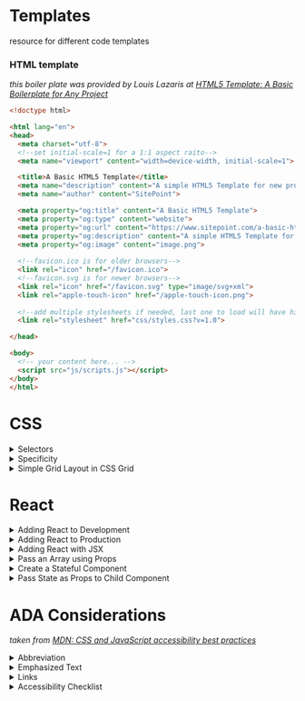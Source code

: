 # Templates

resource for different code templates

### HTML template

*this boiler plate was provided by Louis Lazaris at [HTML5 Template: A Basic Boilerplate for Any Project](https://www.sitepoint.com/a-basic-html5-template/)*

```html
<!doctype html>

<html lang="en">
<head>
  <meta charset="utf-8">
  <!--set initial-scale=1 for a 1:1 aspect raito-->
  <meta name="viewport" content="width=device-width, initial-scale=1">

  <title>A Basic HTML5 Template</title>
  <meta name="description" content="A simple HTML5 Template for new projects.">
  <meta name="author" content="SitePoint">

  <meta property="og:title" content="A Basic HTML5 Template">
  <meta property="og:type" content="website">
  <meta property="og:url" content="https://www.sitepoint.com/a-basic-html5-template/">
  <meta property="og:description" content="A simple HTML5 Template for new projects.">
  <meta property="og:image" content="image.png">
  
  <!--favicon.ico is for older browsers-->
  <link rel="icon" href="/favicon.ico">
  <!--favicon.svg is for newer browsers-->
  <link rel="icon" href="/favicon.svg" type="image/svg+xml">
  <link rel="apple-touch-icon" href="/apple-touch-icon.png">
  
  <!--add multiple stylesheets if needed, last one to load will have higher priority for any conflicts-->
  <link rel="stylesheet" href="css/styles.css?v=1.0">

</head>

<body>
  <!-- your content here... -->
  <script src="js/scripts.js"></script>
</body>
</html>

```

# CSS

<details>
  <summary>Selectors</summary>
  
  | selectors    | example    | description             | combinators         | example       | description                                              |
|--------------|------------|-------------------------|---------------------|---------------|----------------------------------------------------------|
| element      | p { }      | selects element         | element element     | div p { }     | selects all p elements inside div elements               |
| id           | #id { }    | selects by id           | element > element   | div > p { }   | selects all p elements where the parent is a div element |
| class        | .class { } | selects by class        | element.class       | div.class { } | selects all elements with a class of "class"             |
| attribute    | img[src]   | selects by attribute    | element + element   | div + p       | selects the first p element after a div                  |
| Pseudo-class | a: hover   | selects by pseudo-class | element1 ~ element2 | div ~ p       | selects every p element preceeded by a div               |
| *            | misc       | selects all elements    | element,element     | div, p        | selects all div elements and all p elements              |
|              |            |                         |                     |               |                                                          |
|              |            |                         |                     |               |                                                          |

*for a comprehensive list of selectors see [w3schools CSS Selector Reference](https://www.w3schools.com/cssref/css_selectors.asp)*
  
</details>

<details>
  <summary>Specificity</summary>
  
*this example taken from [Chris Coyier's](https://css-tricks.com/author/chriscoyier/) article [Specifics on CSS Specificity](https://css-tricks.com/specifics-on-css-specificity/)*

![specificity-calculationbase_rhrovi](https://user-images.githubusercontent.com/11747875/141937727-07286bb4-1909-4913-ab47-57a7c28e6f8f.png)
  
</details>


<details>
  <summary>Simple Grid Layout in CSS Grid</summary>
  
  ```html
<style>
  .item1{background:LightSkyBlue;}
  .item2{background:LightSalmon;}
  .item3{background:PaleTurquoise;}
  .item4{background:LightPink;}
  .item5{background:PaleGreen;}
  .item6{background:Yellow;}

  .container {
    font-size: 40px;
    min-height: 300px;
    width: 100%;
    background: LightGray;
    display: grid;
  /*this sets fractional relationship a column takes.  For example, 1 fr 2fr 1fr would mean the center column is twice as wide as the side columns. */
    grid-template-columns: 1fr 1fr 1fr;
  /*this sets fractional relationship a row takes.  For example, 1 fr 2fr 1fr would mean the center column is twice as wide as the side rows. */
    grid-template-rows: 1fr 1fr 1fr;
  /*this sets the gap between the columns */
    grid-gap: 10px;
  /*this defines the order of the template area.  Note, having the same name repeat vertically or horizontally shows it spans the entire area  */
    grid-template-areas:
      "header header header"
      "content content content"
      "footer footer footer";
  }
</style>

<div class="container">
  <div class="item1">1</div>
  <div class="item2">2</div>
  <div class="item3">3</div>
  <div class="item4">4</div>
  <div class="item5">5</div>
  <div class="item6">6</div>
</div>
```

</details>


# React


<details>
  <summary>Adding React to Development</summary>

  *this source comes from the [React Docs](https://reactjs.org/docs/add-react-to-a-website.html).*


```html 
<!--these first two scripts add the development version of react 
  <script src="https://unpkg.com/react@17/umd/react.development.js" crossorigin></script>
  <script src="https://unpkg.com/react-dom@17/umd/react-dom.development.js" crossorigin></script>

  <!-- replace the "like_button.js" with the file name of the JS file where your React is written. -->
  <script src="like_button.js"></script>
```
  
</details>


<details>
  <summary>Adding React to Production</summary>

  ```html
<!--add these scripts to the bottom of the page -->
<script src="https://unpkg.com/react@17/umd/react.production.min.js" crossorigin></script>
<script src="https://unpkg.com/react-dom@17/umd/react-dom.production.min.js" crossorigin></script>
```
  
</details>

<details>
  <summary>Adding React with JSX</summary>
  
```html
<!--add this script to the bottom of the page -->
<script src="https://unpkg.com/babel-standalone@6/babel.min.js"></script>
```
  
</details>

<details>
  <summary>Pass an Array using Props</summary>

  ```javascript
  
const List = props => {
  //notice that when we define the variable we define the actions taken on it.  Also .tasks must match a tasks added when the element is rendered
  return <p>{props.tasks.join(", ")}</p>;
};

class ToDo extends React.Component {
  constructor(props) {
    super(props);
  }
  render() {
    return (
      <div>
        <h1>To Do Lists</h1>
        <h2>Today</h2>
        //notice the array is surrounded by {}
        <List tasks={["Walk", "Cook", "Bake"]} />
        <h2>Tomorrow</h2>
        <List tasks={["Study", "Code", "Eat"]} />
      </div>
    );
  }
}

```
  
</details>

<details>
  <summary>Create a Stateful Component</summary>

```javascript
class StatefulComponent extends React.Component {
  constructor(props) {
    super(props);
    //notice it's after props we set it.  We use this.state.  We set it equal to an object. In object we use key: value notation.
    this.state = {
      name: "Trevor"
    }

  }
  render() {
    return (
      <div>
        //notice we call it with this.state.name
        <h1>{this.state.name}</h1>
      </div>
    );
  }
};
```
</details>

<details>
  <summary>Pass State as Props to Child Component</summary>
  
```javascript
  
class MyApp extends React.Component {
  constructor(props) {
    super(props);
    //state is defined within constructor block, after super using "this.state" set equal to an object, then using key, value pairs
    this.state = {
      name: "CamperBot",
      customerId : 856849392
    };
  }
  render() {
    return (
      <div>
        // Here we give the Navbar a prop of name, and then call this.state.name, since we only need that, in order to pass the value of CamperBot to the NavBar component
        <Navbar name={this.state.name} />
      </div>
    );
  }
}

class Navbar extends React.Component {
  constructor(props) {
    super(props);
  }
  render() {
    return (
      <div>
        // Notice we don't use this.state.name.  We access it with this.props Since we passed in the CamperBot state value into the the NavBar component above the h1 element             // below will render the value passed from state
        <h1>Hello, my name is: {this.props.name}</h1>
      </div>
    );
  }
}
```
  
</details>

# ADA Considerations 

*taken from [MDN: CSS and JavaScript accessibility best practices](https://developer.mozilla.org/en-US/docs/Learn/Accessibility/CSS_and_JavaScript)*

<details>
  <summary>Abbreviation</summary>
  
  
```html

<p>Web content is marked up using <abbr title="Hypertext Markup Language">HTML</abbr>.</p>

```
  
  The recognized styling convention for abbreviations is a dotted underline, and it is unwise to significantly deviate from this. For more on abbreviations, 
  
</details>


<details>
  <summary>Emphasized Text</summary>
  
  ```html
<p>The water is <em>very hot</em>.</p>

<p>Water droplets collecting on surfaces is called <strong>condensation</strong>.</p>
```

</details>

<details>
  <summary>Links</summary>
  
```html

<p>Visit the <a href="https://www.mozilla.org">Mozilla homepage</a>.</p>

```
  
  The standard link conventions are underlined and a different color (default: blue) in their standard state, another color variation when the link has previously been visited (default: purple), and yet another color when the link is activated (default: red). In addition, the mouse pointer changes to a pointer icon when links are moused over, and the link receives a highlight when focused (e.g. via tabbing) or activated. The following image shows the highlight in both Firefox (a dotted outline) and Chrome (a blue outline):


You can be creative with link styles, as long as you keep giving users feedback when they interact with the links. Something should definitely happen when states change, and you shouldn't get rid of the pointer cursor or the outline — both are very important accessibility aids for those using keyboard controls.

### Hiding content

There are many instances where a visual design will require that not all content is shown at once. For example, in our Tabbed info box example (see source code) we have three panels of information, but we are positioning them on top of one another and providing tabs that can be clicked to show each one (it is also keyboard accessible — you can alternatively use Tab and Enter/Return to select them).


Screen reader users don't care about any of this — they are happy with the content as long as the source order makes sense, and they can get to it all. Absolute positioning (as used in this example) is generally seen as one of the best mechanisms of hiding content for visual effect, because it doesn't stop screen readers from getting to it.

On the other hand, you shouldn't use visibility:hidden or display:none, because they do hide content from screen readers. Unless of course, there is a good reason why you want this content to be hidden from screen readers.

</details>


<details>
  <summary>Accessibility Checklist</summary>
  
  *from [ADA Best Practices Tool Kit for State and Local Governments, Chapter 5 Addendum: Title II Checklist](https://www.ada.gov/pcatoolkit/chap5chklist.htm)
  
  [ ] Does the top of each page with navigation links have a “skip navigation” link? (This feature directs screen readers to bypass the row of navigation links and start at the webpage content, thus enabling people who use screen readers to avoid having to listen to all the links each time they move to a new page.)

[ ] Do all links have a text description that can be read by a screen reader (not just a graphic or “click here”)?

[ ] Do all of the photographs, maps, graphics and other images on the website currently have HTML tags (such as an “alt” tag or a long description tag) with text equivalents of the material being visually conveyed?

[ ] Are all of the documents posted on your website available in HTML or another text-based format (for example, rich text format (RTF) or word processing format), even if you are also providing them in another format, such as Portable Document Format (PDF)?

[ ]  If your website has online forms, do HTML tags describe all of the controls (including all text fields, check boxes, drop-down lists, and buttons) that people can use in order to complete and submit the forms?

[ ]  If your website has online forms, does the default setting in drop-down lists describe the information being requested instead of displaying a response option (e.g., “your age” instead of “18 - 21”)?

[ ] If a webpage has data charts or tables, is HTML used to associate all data cells with column and row identifiers?

[ ]   Do all video files on your website have audio descriptions of what is being displayed to provide access to visually conveyed information for people who are blind or have low vision?

[ ]  Do all video files on your website have written captions of spoken communication synchronized with the action to provide access to people who are deaf or hard of hearing?

[ ] Do all audio files on your website have written captions of spoken communication synchronized with the action to provide access to people who are deaf or hard of hearing?

[ ] Have all webpages been designed so they can be viewed using visitors’ web browser and operating system settings for color and font?

*Website Accessibility Policy and Procedures*

*This section will help you identify potential problems with the ongoing process of
ensuring website accessibility*

[ ]  Do you have a written policy on website accessibility?

[ ] Is the website accessibility policy posted on your website in a place where it can be easily located?

[ ] Have procedures been developed to ensure that content is not added to your website until it has been made accessible?

[ ]  Does the website manager check the HTML of all new webpages to confirm accessibility before the pages are posted?

[ ]  When documents are added to your website in PDF format, are text-based versions of the documents (e.g., HTML, RTF, or word processing format) added at the same time as the PDF versions?

[ ] Have in-house staff and contractors received information about the website accessibility policy and procedures to ensure website accessibility?


[ ] Have in-house and contractor staff received appropriate training on how to ensure the accessibility of your website?

[ ]  Have in-house and contractor staff who create web content or post it on your website received copies of the Department of Justice’s technical assistance document “Accessibility of State and Local Government Websites to People with Disabilities”?

[ ]  If your website contains inaccessible content, is a specific written plan including timeframes in place now to make all of your existing web content accessible?


[ ] Have you posted on your website a plan to improve website accessibility and invited suggestions for improvements?


[ ] Does your website home page include easily locatable information, including a telephone number and email address, for use in reporting website accessibility problems and requesting accessible services and information?


[ ] Do you have procedures in place to assure a quick response to website visitors with disabilities who are having difficulty accessing information or services available via the website?

[ ] Have you asked disability groups representing people with a wide variety of disabilities to provide feedback on the accessibility of your website? (Note: Feedback from people who use a variety of assistive technologies is helpful in ensuring website accessibility.)

[ ] Have you tested your website using one of the products available on the Internet to test website accessibility? (Note: Products available for testing website accessibility include no-cost and low-cost options. These products may not identify all accessibility issues and may flag issues that are not accessibility problems. However, they are, nonetheless, a helpful tool in improving website accessibility.)

[ ] Are alternative ways of accessing web-based information, programs, activities, and services available for people with disabilities who cannot use computers?

</details>









